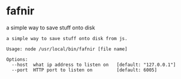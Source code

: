 fafnir
======

a simple way to save stuff onto disk


  
    a simple way to save stuff onto disk from js.
    
    Usage: node /usr/local/bin/fafnir [file name]
    
    Options:
      --host  what ip address to listen on   [default: "127.0.0.1"]
      --port  HTTP port to listen on         [default: 6005]
